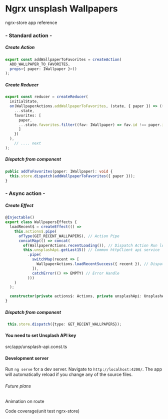 # Ngrx unsplash Wallpapers

ngrx-store app reference

### - Standard action -

##### Create Action

```ts
export const addWallpaperToFavorites = createAction(
  ADD_WALLPAPER_TO_FAVORITES,
  props<{ paper: IWallpaper }>()
);
```

##### Create Reducer

```ts
export const reducer = createReducer(
  initialState,
  on(WallpaperActions.addWallpaperToFavorites, (state, { paper }) => ({
    ...state,
    favorites: [
      paper,
      ...state.favorites.filter((fav: IWallpaper) => fav.id !== paper.id )
      ]
    })
  ),
    // .... next 
);
```

##### Dispatch from component
```ts
public addToFavorites(paper: IWallpaper): void {
  this.store.dispatch(addWallpaperToFavorites({ paper }));
}
```

### - Async action -

##### Create Effect

```ts
@Injectable()
export class WallpapersEffects {
  loadRecent$ = createEffect(() =>
    this.actions$.pipe(
      ofType(GET_RECENT_WALLPAPERS), // Action Pipe
      concatMap(() => concat(
        of(WallpaperActions.recentLoading()), // Dispatch Action Run loader
        this.unsplashApi.getLast15() // Common httpClient api service
          .pipe(
            switchMap(recent => [
              WallpaperActions.loadRecentSuccess({ recent }), // Dispatch Action when contentvloaded 
            ]),
            catchError(() => EMPTY) // Error Handle
          )))
    )
  );

  constructor(private actions$: Actions, private unsplashApi: UnsplashApiService) {}
}
```

##### Dispatch from component
```ts 
 this.store.dispatch({type: GET_RECENT_WALLPAPERS});
```



#### You need to set Unsplash API key

src/app/unsplash-api.const.ts

#### Development server

Run `ng serve` for a dev server. Navigate to `http://localhost:4200/`. The app will automatically reload if you change any of the source files.


###### Future plans
Animation on route

Code coverage(unit test ngrx-store)

